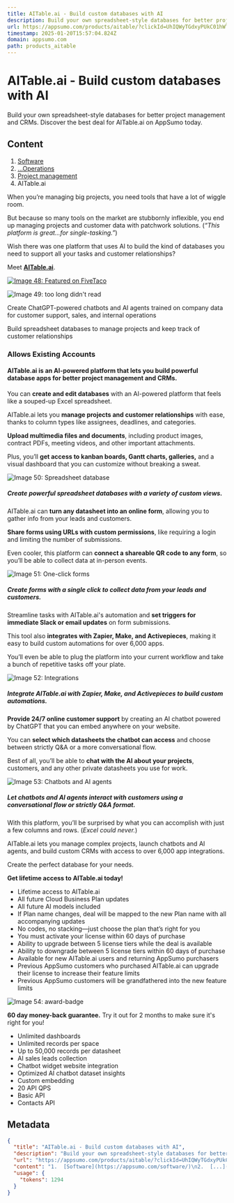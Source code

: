 ```yaml
---
title: AITable.ai - Build custom databases with AI
description: Build your own spreadsheet-style databases for better project management and CRMs. Discover the best deal for AITable.ai on AppSumo today.
url: https://appsumo.com/products/aitable/?clickId=UhIQWyTGdxyPUkC01hWTZwd3UkHzxDUUmygyTw0&irgwc=1&utm_medium=2221800&utm_campaign=Online%20Tracking%20Link&utm_source=IR
timestamp: 2025-01-20T15:57:04.824Z
domain: appsumo.com
path: products_aitable
---
```


# AITable.ai - Build custom databases with AI


Build your own spreadsheet-style databases for better project management and CRMs. Discover the best deal for AITable.ai on AppSumo today.


## Content

1.  [Software](https://appsumo.com/software/)
2.  [...](https://appsumo.com/software/operations/)[Operations](https://appsumo.com/software/operations/)
3.  [Project management](https://appsumo.com/software/operations/project-management/)
4.  AITable.ai

When you’re managing big projects, you need tools that have a lot of wiggle room.

But because so many tools on the market are stubbornly inflexible, you end up managing projects and customer data with patchwork solutions. (_“This platform is great...for single-tasking.”_)

Wish there was one platform that uses AI to build the kind of databases you need to support all your tasks and customer relationships?

Meet [**AITable.ai**](https://aitable.ai/).

[![Image 48: Featured on FiveTaco](https://cdn.fivetaco.com/media/badges/aitable-ai_light.png)](https://fivetaco.com/products/aitable-ai?utm_source=partner_site&utm_medium=badge&utm_campaign=aitable-ai&utm_content=system_badge)

![Image 49: too long didn't read](https://appsumo2next-cdn.appsumo.com/_next/static/media/question-mark.88093265.svg)

Create ChatGPT-powered chatbots and AI agents trained on company data for customer support, sales, and internal operations

Build spreadsheet databases to manage projects and keep track of customer relationships

### Allows Existing Accounts

#### **AITable.ai is an AI-powered platform that lets you build powerful database apps for better project management and CRMs.**

You can **create and edit databases** with an AI-powered platform that feels like a souped-up Excel spreadsheet.

AITable.ai lets you **manage projects and customer relationships** with ease, thanks to column types like assignees, deadlines, and categories.

**Upload multimedia files and documents**, including product images, contract PDFs, meeting videos, and other important attachments.

Plus, you’ll **get access to kanban boards, Gantt charts, galleries,** and a visual dashboard that you can customize without breaking a sweat.

![Image 50: Spreadsheet database](https://appsumo2-cdn.appsumo.com/media/stories/images/aitable-1.gif?optimizer=gif)

##### _Create powerful spreadsheet databases with a variety of custom views._

AITable.ai can **turn any datasheet into an online form**, allowing you to gather info from your leads and customers.

**Share forms using URLs with custom permissions**, like requiring a login and limiting the number of submissions.

Even cooler, this platform can **connect a shareable QR code to any form**, so you’ll be able to collect data at in-person events.

![Image 51: One-click forms](https://appsumo2-cdn.appsumo.com/media/stories/images/aitable-2.gif?optimizer=gif)

##### _Create forms with a single click to collect data from your leads and customers._

Streamline tasks with AITable.ai's automation and **set triggers for immediate Slack or email updates** on form submissions.

This tool also **integrates with Zapier, Make, and Activepieces**, making it easy to build custom automations for over 6,000 apps.

You’ll even be able to plug the platform into your current workflow and take a bunch of repetitive tasks off your plate.

![Image 52: Integrations](https://appsumo2-cdn.appsumo.com/media/stories/images/aitable-3.gif?optimizer=gif)

##### _Integrate AITable.ai with Zapier, Make, and Activepieces to build custom automations._

**Provide 24/7 online customer support** by creating an AI chatbot powered by ChatGPT that you can embed anywhere on your website.

You can **select which datasheets the chatbot can access** and choose between strictly Q&A or a more conversational flow.

Best of all, you’ll be able to **chat with the AI about your projects**, customers, and any other private datasheets you use for work.

![Image 53: Chatbots and AI agents](https://appsumo2-cdn.appsumo.com/media/stories/images/aitable-4.gif?optimizer=gif)

##### _Let chatbots and AI agents interact with customers using a conversational flow or strictly Q&A format._

With this platform, you’ll be surprised by what you can accomplish with just a few columns and rows. (_Excel could never._)

AITable.ai lets you manage complex projects, launch chatbots and AI agents, and build custom CRMs with access to over 6,000 app integrations.

Create the perfect database for your needs.

**Get lifetime access to AITable.ai today!**

*   Lifetime access to AITable.ai
*   All future Cloud Business Plan updates
*   All future AI models included
*   If Plan name changes, deal will be mapped to the new Plan name with all accompanying updates
*   No codes, no stacking—just choose the plan that’s right for you
*   You must activate your license within 60 days of purchase
*   Ability to upgrade between 5 license tiers while the deal is available
*   Ability to downgrade between 5 license tiers within 60 days of purchase
*   Available for new AITable.ai users and returning AppSumo purchasers
*   Previous AppSumo customers who purchased AITable.ai can upgrade their license to increase their feature limits
*   Previous AppSumo customers will be grandfathered into the new feature limits

![Image 54: award-badge](https://appsumo2next-cdn.appsumo.com/_next/static/media/award-badge.8c6d4589.svg)

**60 day money-back guarantee.** Try it out for 2 months to make sure it's right for you!

*   Unlimited dashboards
*   Unlimited records per space
*   Up to 50,000 records per datasheet
*   AI sales leads collection
*   Chatbot widget website integration
*   Optimized AI chatbot dataset insights
*   Custom embedding
*   20 API QPS
*   Basic API
*   Contacts API

## Metadata

```json
{
  "title": "AITable.ai - Build custom databases with AI",
  "description": "Build your own spreadsheet-style databases for better project management and CRMs. Discover the best deal for AITable.ai on AppSumo today.",
  "url": "https://appsumo.com/products/aitable/?clickId=UhIQWyTGdxyPUkC01hWTZwd3UkHzxDUUmygyTw0&irgwc=1",
  "content": "1.  [Software](https://appsumo.com/software/)\n2.  [...](https://appsumo.com/software/operations/)[Operations](https://appsumo.com/software/operations/)\n3.  [Project management](https://appsumo.com/software/operations/project-management/)\n4.  AITable.ai\n\nWhen you’re managing big projects, you need tools that have a lot of wiggle room.\n\nBut because so many tools on the market are stubbornly inflexible, you end up managing projects and customer data with patchwork solutions. (_“This platform is great...for single-tasking.”_)\n\nWish there was one platform that uses AI to build the kind of databases you need to support all your tasks and customer relationships?\n\nMeet [**AITable.ai**](https://aitable.ai/).\n\n[![Image 48: Featured on FiveTaco](https://cdn.fivetaco.com/media/badges/aitable-ai_light.png)](https://fivetaco.com/products/aitable-ai?utm_source=partner_site&utm_medium=badge&utm_campaign=aitable-ai&utm_content=system_badge)\n\n![Image 49: too long didn't read](https://appsumo2next-cdn.appsumo.com/_next/static/media/question-mark.88093265.svg)\n\nCreate ChatGPT-powered chatbots and AI agents trained on company data for customer support, sales, and internal operations\n\nBuild spreadsheet databases to manage projects and keep track of customer relationships\n\n### Allows Existing Accounts\n\n#### **AITable.ai is an AI-powered platform that lets you build powerful database apps for better project management and CRMs.**\n\nYou can **create and edit databases** with an AI-powered platform that feels like a souped-up Excel spreadsheet.\n\nAITable.ai lets you **manage projects and customer relationships** with ease, thanks to column types like assignees, deadlines, and categories.\n\n**Upload multimedia files and documents**, including product images, contract PDFs, meeting videos, and other important attachments.\n\nPlus, you’ll **get access to kanban boards, Gantt charts, galleries,** and a visual dashboard that you can customize without breaking a sweat.\n\n![Image 50: Spreadsheet database](https://appsumo2-cdn.appsumo.com/media/stories/images/aitable-1.gif?optimizer=gif)\n\n##### _Create powerful spreadsheet databases with a variety of custom views._\n\nAITable.ai can **turn any datasheet into an online form**, allowing you to gather info from your leads and customers.\n\n**Share forms using URLs with custom permissions**, like requiring a login and limiting the number of submissions.\n\nEven cooler, this platform can **connect a shareable QR code to any form**, so you’ll be able to collect data at in-person events.\n\n![Image 51: One-click forms](https://appsumo2-cdn.appsumo.com/media/stories/images/aitable-2.gif?optimizer=gif)\n\n##### _Create forms with a single click to collect data from your leads and customers._\n\nStreamline tasks with AITable.ai's automation and **set triggers for immediate Slack or email updates** on form submissions.\n\nThis tool also **integrates with Zapier, Make, and Activepieces**, making it easy to build custom automations for over 6,000 apps.\n\nYou’ll even be able to plug the platform into your current workflow and take a bunch of repetitive tasks off your plate.\n\n![Image 52: Integrations](https://appsumo2-cdn.appsumo.com/media/stories/images/aitable-3.gif?optimizer=gif)\n\n##### _Integrate AITable.ai with Zapier, Make, and Activepieces to build custom automations._\n\n**Provide 24/7 online customer support** by creating an AI chatbot powered by ChatGPT that you can embed anywhere on your website.\n\nYou can **select which datasheets the chatbot can access** and choose between strictly Q&A or a more conversational flow.\n\nBest of all, you’ll be able to **chat with the AI about your projects**, customers, and any other private datasheets you use for work.\n\n![Image 53: Chatbots and AI agents](https://appsumo2-cdn.appsumo.com/media/stories/images/aitable-4.gif?optimizer=gif)\n\n##### _Let chatbots and AI agents interact with customers using a conversational flow or strictly Q&A format._\n\nWith this platform, you’ll be surprised by what you can accomplish with just a few columns and rows. (_Excel could never._)\n\nAITable.ai lets you manage complex projects, launch chatbots and AI agents, and build custom CRMs with access to over 6,000 app integrations.\n\nCreate the perfect database for your needs.\n\n**Get lifetime access to AITable.ai today!**\n\n*   Lifetime access to AITable.ai\n*   All future Cloud Business Plan updates\n*   All future AI models included\n*   If Plan name changes, deal will be mapped to the new Plan name with all accompanying updates\n*   No codes, no stacking—just choose the plan that’s right for you\n*   You must activate your license within 60 days of purchase\n*   Ability to upgrade between 5 license tiers while the deal is available\n*   Ability to downgrade between 5 license tiers within 60 days of purchase\n*   Available for new AITable.ai users and returning AppSumo purchasers\n*   Previous AppSumo customers who purchased AITable.ai can upgrade their license to increase their feature limits\n*   Previous AppSumo customers will be grandfathered into the new feature limits\n\n![Image 54: award-badge](https://appsumo2next-cdn.appsumo.com/_next/static/media/award-badge.8c6d4589.svg)\n\n**60 day money-back guarantee.** Try it out for 2 months to make sure it's right for you!\n\n*   Unlimited dashboards\n*   Unlimited records per space\n*   Up to 50,000 records per datasheet\n*   AI sales leads collection\n*   Chatbot widget website integration\n*   Optimized AI chatbot dataset insights\n*   Custom embedding\n*   20 API QPS\n*   Basic API\n*   Contacts API",
  "usage": {
    "tokens": 1294
  }
}
```
